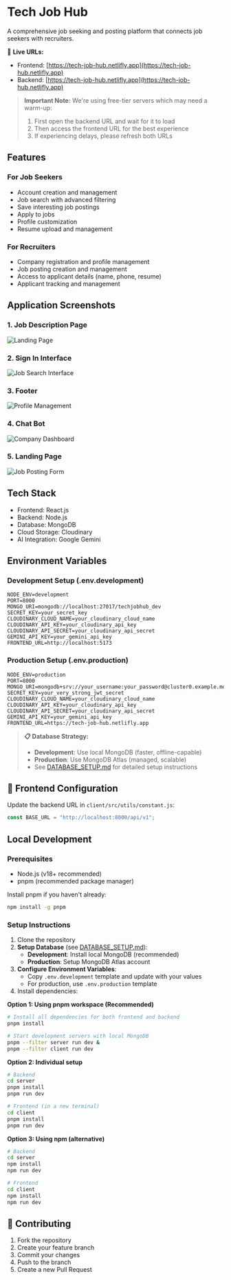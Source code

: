# Tech Job Hub

A comprehensive job seeking and posting platform that connects job seekers with recruiters.

🔗 **Live URLs:**
- Frontend: [https://tech-job-hub.netlifly.app](https://tech-job-hub.netlifly.app)
- Backend: [https://tech-job-hub.netlifly.app](https://tech-job-hub.netlifly.app)

> **Important Note:** We're using free-tier servers which may need a warm-up:
> 1. First open the backend URL and wait for it to load
> 2. Then access the frontend URL for the best experience
> 3. If experiencing delays, please refresh both URLs

## Features

### For Job Seekers
- Account creation and management
- Job search with advanced filtering
- Save interesting job postings
- Apply to jobs
- Profile customization
- Resume upload and management

### For Recruiters
- Company registration and profile management
- Job posting creation and management
- Access to applicant details (name, phone, resume)
- Applicant tracking and management

## Application Screenshots

### 1. Job Description Page
![Landing Page](./images/1.png)

### 2. Sign In Interface
![Job Search Interface](./images/2.png)

### 3. Footer
![Profile Management](./images/3.png)

### 4. Chat Bot
![Company Dashboard](./images/4.png)

### 5. Landing Page
![Job Posting Form](./images/5.png)

## Tech Stack

- Frontend: React.js
- Backend: Node.js
- Database: MongoDB
- Cloud Storage: Cloudinary
- AI Integration: Google Gemini

## Environment Variables

### Development Setup (.env.development)
```env
NODE_ENV=development
PORT=8000
MONGO_URI=mongodb://localhost:27017/techjobhub_dev
SECRET_KEY=your_secret_key
CLOUDINARY_CLOUD_NAME=your_cloudinary_cloud_name
CLOUDINARY_API_KEY=your_cloudinary_api_key
CLOUDINARY_API_SECRET=your_cloudinary_api_secret
GEMINI_API_KEY=your_gemini_api_key
FRONTEND_URL=http://localhost:5173
```

### Production Setup (.env.production)
```env
NODE_ENV=production
PORT=8000
MONGO_URI=mongodb+srv://your_username:your_password@cluster0.example.mongodb.net/techjobhub_prod
SECRET_KEY=your_very_strong_jwt_secret
CLOUDINARY_CLOUD_NAME=your_cloudinary_cloud_name
CLOUDINARY_API_KEY=your_cloudinary_api_key
CLOUDINARY_API_SECRET=your_cloudinary_api_secret
GEMINI_API_KEY=your_gemini_api_key
FRONTEND_URL=https://tech-job-hub.netlifly.app
```

> **📋 Database Strategy:**
> - **Development**: Use local MongoDB (faster, offline-capable)
> - **Production**: Use MongoDB Atlas (managed, scalable)
> - See [DATABASE_SETUP.md](./DATABASE_SETUP.md) for detailed setup instructions

## 🔧 Frontend Configuration

Update the backend URL in `client/src/utils/constant.js`:

```javascript
const BASE_URL = "http://localhost:8000/api/v1";
```

##  Local Development

### Prerequisites
- Node.js (v18+ recommended)
- pnpm (recommended package manager)

Install pnpm if you haven't already:
```bash
npm install -g pnpm
```

### Setup Instructions

1. Clone the repository
2. **Setup Database** (see [DATABASE_SETUP.md](./DATABASE_SETUP.md)):
   - **Development**: Install local MongoDB (recommended)
   - **Production**: Setup MongoDB Atlas account
3. **Configure Environment Variables**:
   - Copy `.env.development` template and update with your values
   - For production, use `.env.production` template
4. Install dependencies:

**Option 1: Using pnpm workspace (Recommended)**
```bash
# Install all dependencies for both frontend and backend
pnpm install

# Start development servers with local MongoDB
pnpm --filter server run dev &
pnpm --filter client run dev
```

**Option 2: Individual setup**
```bash
# Backend
cd server
pnpm install
pnpm run dev

# Frontend (in a new terminal)
cd client
pnpm install
pnpm run dev
```

**Option 3: Using npm (alternative)**
```bash
# Backend
cd server
npm install
npm run dev

# Frontend
cd client  
npm install
npm run dev
```

## 🤝 Contributing

1. Fork the repository
2. Create your feature branch
3. Commit your changes
4. Push to the branch
5. Create a new Pull Request
